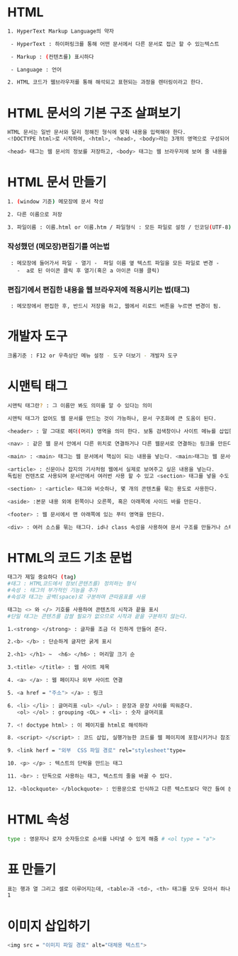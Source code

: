 # HTML

```bash
1. HyperText Markup Language의 약자

 - HyperText : 하이퍼링크를 통해 어떤 문서에서 다른 문서로 접근 할 수 있는텍스트

 - Markup : (컨텐츠를) 표시하다

 - Language : 언어

2. HTML 코드가 웹브라우저를 통해 해석되고 표현되는 과정을 렌터링이라고 한다.
```

# HTML 문서의 기본 구조 살펴보기

```bash
HTML 문서는 일반 문서와 달리 정해진 형식에 맞춰 내용을 입력해야 한다.
<!DOCTYPE html>로 시작하여, <html>, <head>, <body>라는 3개의 영역으로 구성되어 있다.

<head> 태그는 웹 문서의 정보를 저장하고, <body> 태그는 웹 브라우저에 보여 줄 내용을 저장한다.
```

# HTML 문서 만들기

```bash
1. (window 기준) 메모장에 문서 작성

2. 다른 이름으로 저장

3. 파일이름 : 이름.html or 이름.htm / 파일형식 : 모든 파일로 설정 / 인코딩(UTF-8)
```

### 작성했던 (메모장)편집기를 여는법

     : 메모장에 들어가서 파일 - 열기 -  파일 이름 옆 텍스트 파일을 모든 파일로 변경 -
       -  a로 된 아이콘 클릭 후 열기(혹은 a 아이콘 더블 클릭)

### 편집기에서 편집한 내용을 웹 브라우저에 적용시키는 법(태그)

     : 메모장에서 편집한 후, 반드시 저장을 하고, 웹에서 리로드 버튼을 누르면 변경이 됨.

# 개발자 도구

```bash
크롬기준 : F12 or 우측상단 메뉴 설정 - 도구 더보기 - 개발자 도구
```

# 시맨틱 태그

```bash
시맨틱 태그란? : 그 이름만 봐도 의미를 알 수 있다는 의미

시맨틱 태그가 없어도 웹 문서를 만드는 것이 가능하나, 문서 구조화에 큰 도움이 된다.

<header> : 말 그대로 헤더(머리) 영역을 의미 한다. 보통 검색창이나 사이트 메뉴를 삽입한다.

<nav> : 같은 웹 문서 안에서 다른 위치로 연결하거나 다른 웹문서로 연결하는 링크를 만든다. # like <네비게이터> <nav> 태그는 웹 문서의 위치에 영향을 받지 않는다

<main> : <main> 태그는 웹 문서에서 핵심이 되는 내용을 넣는다. <main>태그는 웹 문서에서 한 번만 사용할 수 있다.

<article> : 신문이나 잡지의 기사처럼 웹에서 실제로 보여주고 싶은 내용을 넣는다.
독립된 컨텐츠로 사용되며 문서안에서 여러번 사용 할 수 있고 <section> 태그를 넣을 수도 있다.

<section> : <article> 태그와 비슷하나, 몇 개의 콘텐츠를 묶는 용도로 사용한다.

<aside> :본문 내용 외에 왼쪽이나 오른쪽, 혹은 아래쪽에 사이드 바를 만든다.

<footer> : 웹 문서에서 맨 아래쪽에 있는 푸터 영역을 만든다.

<div> : 여러 소스를 묶는 태그다. id나 class 속성을 사용하여 문서 구조를 만들거나 스타일을 적용 할 때 사용한다.
```

# HTML의 코드 기초 문법

```bash
태그가 제일 중요하다 (tag)
#태그 : HTML코드에서 정보(콘텐츠를) 정의하는 형식
#속성 : 태그의 부가적인 기능을 추가
#속성과 태그는 공백(space)로 구분하며 큰따옴표를 사용

태그는 <> 와 </> 기호를 사용하여 콘텐츠의 시작과 끝을 표시
#단일 태그는 콘텐츠를 감쌀 필요가 없으므로 시작과 끝을 구분하지 않는다.

1.<strong> </strong> : 글자를 조금 더 진하게 만들어 준다.

2.<b> </b> : 단순하게 글자만 굵게 표시

2.<h1> </h1> ~  <h6> </h6> : 머리말 크기 순

3.<title> </title> : 웹 사이트 제목

4. <a> </a> : 웹 페이지나 외부 사이트 연결

5. <a href = "주소"> </a> : 링크

6. <li> </li> : 글머리표 <ul> </ul> : 문장과 문장 사이를 띄워준다.
   <ol> </ol> : grouping <OL> + <li> : 숫자 글머리표

7. <! doctype html> : 이 페이지를 html로 해석하라

8. <script> </script> : 코드 삽입, 실행가능한 코드를 웹 페이지에 포함시키거나 참조한다. (보통 javascript 코드를 넣음)

9. <link herf = "외부  CSS 파일 경로" rel="stylesheet"type=

10. <p> </p> : 텍스트의 단락을 만드는 태그

11. <br> : 단독으로 사용하는 태그, 텍스트의 줄을 바꿀 수 있다.

12. <blockquote> </blockquote> : 인용문으로 인식하고 다른 텍스트보다 약간 들여 쓴다.

```

# HTML 속성

```bash
type : 영문자나 로자 숫자등으로 순서를 나타낼 수 있게 해줌 # <ol type = "a">

```

# 표 만들기

```bash
표는 행과 열 그리고 셀로 이루어지는데, <table>과 <td>, <th> 태그를 모두 모아서 하나의 셀을 형성한다.
1
```

# 이미지 삽입하기

```bash
<img src = "이미지 파일 경로" alt="대체용 텍스트">

```
